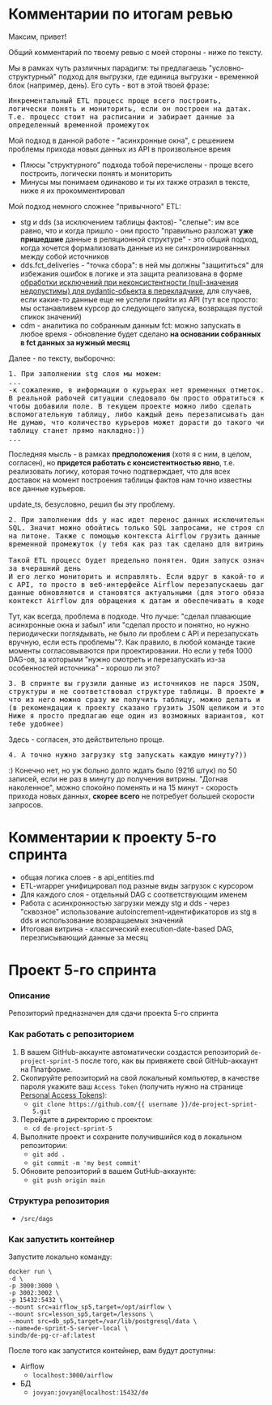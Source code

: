 # Комментарии по итогам ревью

Максим, привет!

Общий комментарий по твоему ревью с моей стороны - ниже по тексту.

Мы в рамках чуть различных парадигм:
ты предлагаешь "условно-структурный" подход для выгрузки, где единица выгрузки - временной блок (например, день).
Его суть - вот в этой твоей фразе:
<pre>
Инкрементальный ETL процесс проще всего построить, 
логически понять и мониторить, если он построен на датах. 
Т.е. процесс стоит на расписании и забирает данные за 
определенный временной промежуток
</pre>

Мой подход в данной работе - "асинхронные окна", с решением проблемы прихода 
новых данных из API в произвольное время
* Плюсы "структурного" подхода тобой перечислены - проще всего построить, 
логически понять и мониторить
* Минусы мы понимаем одинаково и ты их также отразил в текcте, ниже я их прокомментировал

Мой подход немного сложнее "привычного" ETL:
* stg и dds (за исключением таблицы фактов)- "слепые": им все равно, что и когда пришло - они просто "правильно разложат **уже пришедшие** данные в реляционной структуре" - это общий подход, когда хочется формализовать данные из не синхронизированных между собой источников
* dds.fct_deliveries - "точка сбора": в ней мы должны "защититься" для избежания ошибок в логике и эта защита реализована в форме [обработки исключений при неконсистентности (null-значения недопустимы) для pydantic-обьекта в перекладчике](https://github.com/yagrep/de-project-4/blob/main/src/dags/lib/dds_fct_deliveries.py#L76), для случаев, если какие-то данные еще не успели прийти из API (тут все просто: мы останавливем курсор до следующего запуска, возвращая пустой спикок значений)
* cdm - аналитика по собранным данным fct: можно запускать в любое время - обновление будет сделано **на основании собранных в fct данных за нужный месяц**

Далее - по тексту, выборочно:

<pre>
1. При заполнении stg слоя мы можем:
...
-к сожалению, в информации о курьерах нет временных отметок. 
В реальной рабочей ситуации следовало бы просто обратиться к разработчикам, 
чтобы добавили поле. В текущем проекте можно либо сделать 
вспомогательную таблицу, либо каждый день перезаписывать данные. 
Не думаю, что количество курьеров может дорасти до такого числа, что перезаписать 
таблицу станет прямо накладно:))
...
</pre>
Последняя мысль - в рамках **предположения** (хотя я с ним, в целом, согласен), но **придется работать с консистентностью явно**,
т.е. реализовать логику, которая точно подтверждает, что для всех доставок на момент построения таблицы фактов
нам точно известны все данные курьеров.   

update_ts, безусловно, решил бы эту проблему.

<pre>
2. При заполнении dds у нас идет перенос данных исключительно в 
SQL. Значит можно обойтись только SQL запросами, не строя сложную логику 
на питоне. Также с помощью контекста Airflow грузить данные за определенный 
временной промежуток (у тебя как раз так сделано для витрины)

Такой ETL процесс будет предельно понятен. Один запуск означает загрузку данных 
за вчерашний день
И его легко мониторить и исправлять. Если вдруг в какой-то из дней была проблема 
с API, то просто в веб-интерфейсе Airflow перезапускаешь даг за эту дату, все 
данные обновляются и становятся актуальными (для этого обязательно использовать 
контекст Airflow для обращения к датам и обеспечивать в коде условие идемпотентности)
</pre>

Тут, как всегда, проблема в подходе. Что лучше: "сделал плавающие асинхронные 
окна и забыл" или "сделал просто и понятно, но нужно периодически поглядывать, 
не было ли проблем с API и перезапускать вручную, если есть проблемы"?. 
Как правило, в любой команде такие моменты согласовываются при проектировании.
Но если у тебя 1000 DAG-ов, за которыми "нужно смотреть и перезапускать из-за 
особенностей источника" - хорошо ли это?

<pre>
3. В спринте вы грузили данные из источников не парся JSON, потому что он был сложной 
структуры и не соответствовал структуре таблицы. В проекте же JSON такой структуры,
что из него можно сразу же получить таблицу, можно делать и так 
(в рекомендации к проекту сказано грузить JSON целиком и это также правильно. 
Ниже я просто предлагаю еще один из возможных вариантов, который может показаться 
тебе удобнее)
</pre>
Здесь - согласен, это действительно проще.

<pre>
4. А точно нужно загрузку stg запускать каждую минуту?))
</pre>
:) Конечно нет, но уж больно долго ждать было (9216 штук) по 50 записей, если не 
раз в минуту до получения витрины. "Догнав наколенное", можно спокойно поменять и на 15 минут -
скорость прихода новых данных, **скорее всего** не потребует большей скорости запросов.

# Комментарии к проекту 5-го спринта
* общая логика слоев - в api_entities.md
* ETL-wrapper  унифицировал под разные виды загрузок с курсором
* Для каждого слоя - отдельный DAG с соответствующим именем
* Работа с асинхронностью загрузки между stg и dds - через "сквозное" использование autoincrement-идентификаторов из stg в dds и использование возвращаемых значений  
* Итоговая витрина - классический execution-date-based DAG, перезписывающий данные за месяц 

# Проект 5-го спринта

### Описание
Репозиторий предназначен для сдачи проекта 5-го спринта

### Как работать с репозиторием
1. В вашем GitHub-аккаунте автоматически создастся репозиторий `de-project-sprint-5` после того, как вы привяжете свой GitHub-аккаунт на Платформе.
2. Скопируйте репозиторий на свой локальный компьютер, в качестве пароля укажите ваш `Access Token` (получить нужно на странице [Personal Access Tokens](https://github.com/settings/tokens)):
	* `git clone https://github.com/{{ username }}/de-project-sprint-5.git`
3. Перейдите в директорию с проектом: 
	* `cd de-project-sprint-5`
4. Выполните проект и сохраните получившийся код в локальном репозитории:
	* `git add .`
	* `git commit -m 'my best commit'`
5. Обновите репозиторий в вашем GutHub-аккаунте:
	* `git push origin main`

### Структура репозитория
- `/src/dags`

### Как запустить контейнер
Запустите локально команду:

```
docker run \
-d \
-p 3000:3000 \
-p 3002:3002 \
-p 15432:5432 \
--mount src=airflow_sp5,target=/opt/airflow \
--mount src=lesson_sp5,target=/lessons \
--mount src=db_sp5,target=/var/lib/postgresql/data \
--name=de-sprint-5-server-local \
sindb/de-pg-cr-af:latest
```

После того как запустится контейнер, вам будут доступны:
- Airflow
	- `localhost:3000/airflow`
- БД
	- `jovyan:jovyan@localhost:15432/de`
